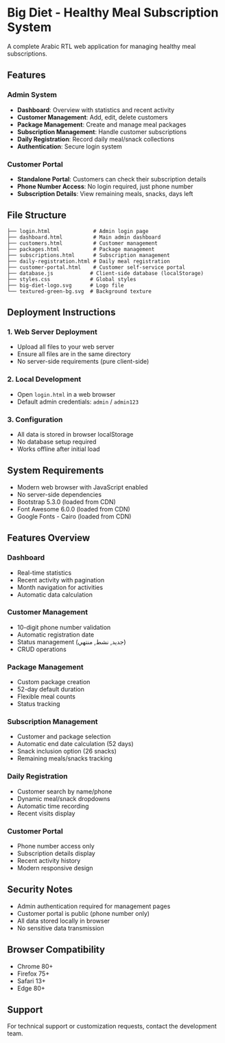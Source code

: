 # Big Diet - Healthy Meal Subscription System

A complete Arabic RTL web application for managing healthy meal subscriptions.

## Features

### Admin System
- **Dashboard**: Overview with statistics and recent activity
- **Customer Management**: Add, edit, delete customers
- **Package Management**: Create and manage meal packages
- **Subscription Management**: Handle customer subscriptions
- **Daily Registration**: Record daily meal/snack collections
- **Authentication**: Secure login system

### Customer Portal
- **Standalone Portal**: Customers can check their subscription details
- **Phone Number Access**: No login required, just phone number
- **Subscription Details**: View remaining meals, snacks, days left

## File Structure

```
├── login.html              # Admin login page
├── dashboard.html          # Main admin dashboard
├── customers.html          # Customer management
├── packages.html           # Package management
├── subscriptions.html      # Subscription management
├── daily-registration.html # Daily meal registration
├── customer-portal.html    # Customer self-service portal
├── database.js            # Client-side database (localStorage)
├── styles.css             # Global styles
├── big-diet-logo.svg      # Logo file
└── textured-green-bg.svg  # Background texture
```

## Deployment Instructions

### 1. Web Server Deployment
- Upload all files to your web server
- Ensure all files are in the same directory
- No server-side requirements (pure client-side)

### 2. Local Development
- Open `login.html` in a web browser
- Default admin credentials: `admin` / `admin123`

### 3. Configuration
- All data is stored in browser localStorage
- No database setup required
- Works offline after initial load

## System Requirements

- Modern web browser with JavaScript enabled
- No server-side dependencies
- Bootstrap 5.3.0 (loaded from CDN)
- Font Awesome 6.0.0 (loaded from CDN)
- Google Fonts - Cairo (loaded from CDN)

## Features Overview

### Dashboard
- Real-time statistics
- Recent activity with pagination
- Month navigation for activities
- Automatic data calculation

### Customer Management
- 10-digit phone number validation
- Automatic registration date
- Status management (جديد, نشط, منتهي)
- CRUD operations

### Package Management
- Custom package creation
- 52-day default duration
- Flexible meal counts
- Status tracking

### Subscription Management
- Customer and package selection
- Automatic end date calculation (52 days)
- Snack inclusion option (26 snacks)
- Remaining meals/snacks tracking

### Daily Registration
- Customer search by name/phone
- Dynamic meal/snack dropdowns
- Automatic time recording
- Recent visits display

### Customer Portal
- Phone number access only
- Subscription details display
- Recent activity history
- Modern responsive design

## Security Notes

- Admin authentication required for management pages
- Customer portal is public (phone number only)
- All data stored locally in browser
- No sensitive data transmission

## Browser Compatibility

- Chrome 80+
- Firefox 75+
- Safari 13+
- Edge 80+

## Support

For technical support or customization requests, contact the development team.
